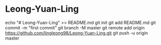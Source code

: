 # Leong-Yuan-Ling
echo "# Leong-Yuan-Ling" >> README.md
git init
git add README.md
git commit -m "first commit"
git branch -M master
git remote add origin https://github.com/lingleong98/Leong-Yuan-Ling.git
git push -u origin master
